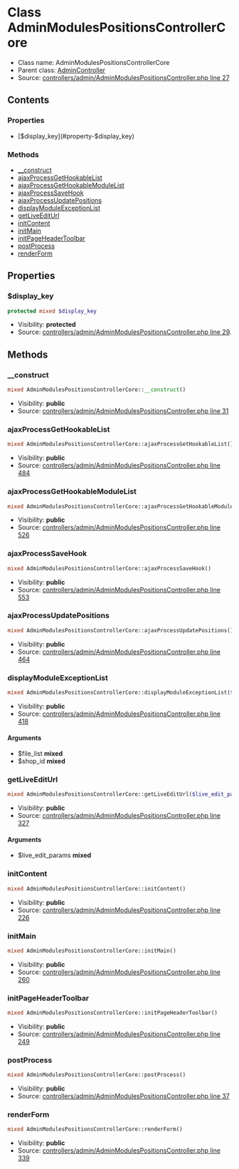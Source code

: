 Class AdminModulesPositionsControllerCore
=====================





* Class name: AdminModulesPositionsControllerCore
* Parent class: [AdminController](class.AdminControllerCore.md)
* Source: [controllers/admin/AdminModulesPositionsController.php line 27](https://github.com/PrestaShop/PrestaShop/blob/1.6.0.7/controllers/admin/AdminModulesPositionsController.php#L27)


Contents
--------


### Properties

* [$display_key](#property-$display_key)

### Methods

* [__construct](#method-__construct)
* [ajaxProcessGetHookableList](#method-ajaxProcessGetHookableList)
* [ajaxProcessGetHookableModuleList](#method-ajaxProcessGetHookableModuleList)
* [ajaxProcessSaveHook](#method-ajaxProcessSaveHook)
* [ajaxProcessUpdatePositions](#method-ajaxProcessUpdatePositions)
* [displayModuleExceptionList](#method-displayModuleExceptionList)
* [getLiveEditUrl](#method-getLiveEditUrl)
* [initContent](#method-initContent)
* [initMain](#method-initMain)
* [initPageHeaderToolbar](#method-initPageHeaderToolbar)
* [postProcess](#method-postProcess)
* [renderForm](#method-renderForm)




Properties
----------


### <a name="property-$display_key"></a>$display_key

```php
protected mixed $display_key
```





* Visibility: **protected**
* Source: [controllers/admin/AdminModulesPositionsController.php line 29](https://github.com/PrestaShop/PrestaShop/blob/1.6.0.7/controllers/admin/AdminModulesPositionsController.php#L29).


Methods
-------


### <a name="method-__construct"></a>__construct

```php
mixed AdminModulesPositionsControllerCore::__construct()
```





* Visibility: **public**
* Source: [controllers/admin/AdminModulesPositionsController.php line 31](https://github.com/PrestaShop/PrestaShop/blob/1.6.0.7/controllers/admin/AdminModulesPositionsController.php#L31)




### <a name="method-ajaxProcessGetHookableList"></a>ajaxProcessGetHookableList

```php
mixed AdminModulesPositionsControllerCore::ajaxProcessGetHookableList()
```





* Visibility: **public**
* Source: [controllers/admin/AdminModulesPositionsController.php line 484](https://github.com/PrestaShop/PrestaShop/blob/1.6.0.7/controllers/admin/AdminModulesPositionsController.php#L484)




### <a name="method-ajaxProcessGetHookableModuleList"></a>ajaxProcessGetHookableModuleList

```php
mixed AdminModulesPositionsControllerCore::ajaxProcessGetHookableModuleList()
```





* Visibility: **public**
* Source: [controllers/admin/AdminModulesPositionsController.php line 526](https://github.com/PrestaShop/PrestaShop/blob/1.6.0.7/controllers/admin/AdminModulesPositionsController.php#L526)




### <a name="method-ajaxProcessSaveHook"></a>ajaxProcessSaveHook

```php
mixed AdminModulesPositionsControllerCore::ajaxProcessSaveHook()
```





* Visibility: **public**
* Source: [controllers/admin/AdminModulesPositionsController.php line 553](https://github.com/PrestaShop/PrestaShop/blob/1.6.0.7/controllers/admin/AdminModulesPositionsController.php#L553)




### <a name="method-ajaxProcessUpdatePositions"></a>ajaxProcessUpdatePositions

```php
mixed AdminModulesPositionsControllerCore::ajaxProcessUpdatePositions()
```





* Visibility: **public**
* Source: [controllers/admin/AdminModulesPositionsController.php line 464](https://github.com/PrestaShop/PrestaShop/blob/1.6.0.7/controllers/admin/AdminModulesPositionsController.php#L464)




### <a name="method-displayModuleExceptionList"></a>displayModuleExceptionList

```php
mixed AdminModulesPositionsControllerCore::displayModuleExceptionList($file_list, $shop_id)
```





* Visibility: **public**
* Source: [controllers/admin/AdminModulesPositionsController.php line 418](https://github.com/PrestaShop/PrestaShop/blob/1.6.0.7/controllers/admin/AdminModulesPositionsController.php#L418)


#### Arguments
* $file_list **mixed**
* $shop_id **mixed**



### <a name="method-getLiveEditUrl"></a>getLiveEditUrl

```php
mixed AdminModulesPositionsControllerCore::getLiveEditUrl($live_edit_params)
```





* Visibility: **public**
* Source: [controllers/admin/AdminModulesPositionsController.php line 327](https://github.com/PrestaShop/PrestaShop/blob/1.6.0.7/controllers/admin/AdminModulesPositionsController.php#L327)


#### Arguments
* $live_edit_params **mixed**



### <a name="method-initContent"></a>initContent

```php
mixed AdminModulesPositionsControllerCore::initContent()
```





* Visibility: **public**
* Source: [controllers/admin/AdminModulesPositionsController.php line 226](https://github.com/PrestaShop/PrestaShop/blob/1.6.0.7/controllers/admin/AdminModulesPositionsController.php#L226)




### <a name="method-initMain"></a>initMain

```php
mixed AdminModulesPositionsControllerCore::initMain()
```





* Visibility: **public**
* Source: [controllers/admin/AdminModulesPositionsController.php line 260](https://github.com/PrestaShop/PrestaShop/blob/1.6.0.7/controllers/admin/AdminModulesPositionsController.php#L260)




### <a name="method-initPageHeaderToolbar"></a>initPageHeaderToolbar

```php
mixed AdminModulesPositionsControllerCore::initPageHeaderToolbar()
```





* Visibility: **public**
* Source: [controllers/admin/AdminModulesPositionsController.php line 249](https://github.com/PrestaShop/PrestaShop/blob/1.6.0.7/controllers/admin/AdminModulesPositionsController.php#L249)




### <a name="method-postProcess"></a>postProcess

```php
mixed AdminModulesPositionsControllerCore::postProcess()
```





* Visibility: **public**
* Source: [controllers/admin/AdminModulesPositionsController.php line 37](https://github.com/PrestaShop/PrestaShop/blob/1.6.0.7/controllers/admin/AdminModulesPositionsController.php#L37)




### <a name="method-renderForm"></a>renderForm

```php
mixed AdminModulesPositionsControllerCore::renderForm()
```





* Visibility: **public**
* Source: [controllers/admin/AdminModulesPositionsController.php line 339](https://github.com/PrestaShop/PrestaShop/blob/1.6.0.7/controllers/admin/AdminModulesPositionsController.php#L339)



